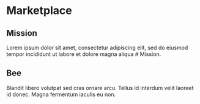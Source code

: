 # Marketplace

## Mission

Lorem ipsum dolor sit amet, consectetur adipiscing elit, sed do eiusmod tempor incididunt ut labore et dolore magna aliqua \# Mission.

## Bee

Blandit libero volutpat sed cras ornare arcu. Tellus id interdum velit laoreet id donec. Magna fermentum iaculis eu non.

